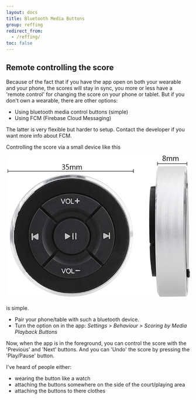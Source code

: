 ```yaml
---
layout: docs
title: Bluetooth Media Buttons
group: reffing
redirect_from:
  - /reffing/
toc: false
---
```

## Remote controlling the score

Because of the fact that if you have the app open on both your wearable and your phone, the scores will stay in sync, you more or less have a 'remote control' for changing the score on your phone or tablet.
But if you don't own a wearable, there are other options:
 
- Using bluetooth media control buttons (simple)
- Using FCM (Firebase Cloud Messaging)

The latter is very flexible but harder to setup.
Contact the developer if you want more info about FCM.

Controlling the score via a small device like this

![Bluetooth Media Buttons](../img/bluetooth.media.buttons.01.jpg)

is simple.

* Pair your phone/table with such a bluetooth device.
* Turn the option on in the app: *Settings > Behaviour > Scoring by Media Playback Buttons*

Now, when the app is in the foreground, you can control the score with the 'Previous' and 'Next' buttons.
And you can 'Undo' the score by pressing the 'Play/Pause' button.

I've heard of people either:

* wearing the button like a watch
* attaching the buttons somewhere on the side of the court/playing area
* attaching the buttons to there clothes
